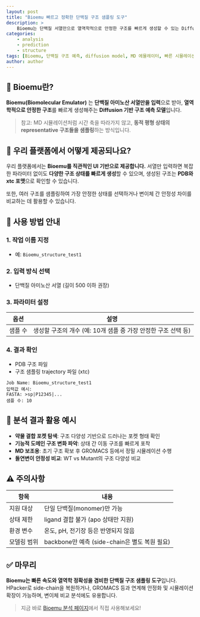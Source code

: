 ```yaml
---
layout: post
title: "Bioemu 빠르고 정확한 단백질 구조 샘플링 도구"
description: >
    Bioemu는 단백질 서열만으로 열역학적으로 안정한 구조를 빠르게 생성할 수 있는 Diffusion 기반 시뮬레이션 도구입니다. MD 시뮬레이션의 정확성과 딥러닝의 속도를 결합해 효율적인 구조 예측을 가능하게 합니다.
categories:
    - analysis
    - prediction
    - structure
tags: [Bioemu, 단백질 구조 예측, diffusion model, MD 에뮬레이터, 빠른 시뮬레이션, 구조 샘플링]
author: author
---
```


## 🔬 Bioemu란?

**Bioemu(Biomolecular Emulator)** 는 **단백질 아미노산 서열만을 입력**으로 받아, **열역학적으로 안정한 구조**를 빠르게 생성해주는 **Diffusion 기반 구조 예측 모델**입니다.

> 참고: MD 시뮬레이션처럼 시간 축을 따라가지 않고, **동적 평형 상태의 representative 구조들을 샘플링**하는 방식입니다.

## 🧪 우리 플랫폼에서 어떻게 제공되나요?

우리 플랫폼에서는 **Bioemu를 직관적인 UI 기반으로 제공합니다.**
서열만 입력하면 복잡한 파라미터 없이도 **다양한 구조 상태를 빠르게 생성**할 수 있으며, 생성된 구조는 **PDB와 xtc 포맷**으로 확인할 수 있습니다.

또한, 여러 구조를 샘플링하여 가장 안정한 상태를 선택하거나 변이체 간 안정성 차이를 비교하는 데 활용할 수 있습니다.

## 📝 사용 방법 안내

### 1. 작업 이름 지정

* 예: `Bioemu_structure_test1`

### 2. 입력 방식 선택

* 단백질 아미노산 서열 (길이 500 이하 권장)

### 3. 파라미터 설정

| 옵션   | 설명                                      |
| ---- | --------------------------------------- |
| 샘플 수 | 생성할 구조의 개수 (예: 10개 샘플 중 가장 안정한 구조 선택 등) |

### 4. 결과 확인

* PDB 구조 파일
* 구조 샘플링 trajectory 파일 (xtc)

```plaintext
Job Name: Bioemu_structure_test1
입력값 예시:
FASTA: >sp|P12345|...
샘플 수: 10
```

## 🧬 분석 결과 활용 예시

* **약물 결합 포켓 탐색**: 구조 다양성 기반으로 드러나는 포켓 형태 확인
* **기능적 도메인 구조 변화 파악**: 상태 간 이동 구조를 빠르게 포착
* **MD 보조용**: 초기 구조 확보 후 GROMACS 등에서 정밀 시뮬레이션 수행
* **돌연변이 안정성 비교**: WT vs Mutant의 구조 다양성 비교

## ⚠️ 주의사항

| 항목     | 내용                                  |
| ------ | ----------------------------------- |
| 지원 대상  | 단일 단백질(monomer)만 가능                 |
| 상태 제한  | ligand 결합 불가 (apo 상태만 지원)           |
| 환경 변수  | 온도, pH, 전기장 등은 반영되지 않음              |
| 모델링 범위 | backbone만 예측 (side-chain은 별도 복원 필요) |

## ✅ 마무리

**Bioemu는 빠른 속도와 열역학 정확성을 겸비한 단백질 구조 샘플링 도구**입니다.
HPacker로 side-chain을 복원하거나, GROMACS 등과 연계해 안정화 및 시뮬레이션 확장이 가능하며, 변이체 비교 분석에도 유용합니다.

> 지금 바로 <a href="#" onclick="window.open('https://curie.kr/Analysis/bioemu', '_blank'); return false;" rel="noopener noreferrer">Bioemu 분석 페이지</a>에서 직접 사용해보세요!
